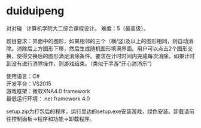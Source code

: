 # duiduipeng
对对碰   计算机学院大二综合课程设计。
难度：5（最高级）。

题目要求：界面中的图形，如果相邻的三个（横/竖)及以上的图形相同，则自动消除。消除后上方图形下移，然后生成随机图形填满界面。用户可以点击2个图形交换，使得交换后的图形满足消除条件。要求在计时时间内完成每次消除，如果计时到没有进行消除操作，则游戏结束。（类似于手游“开心消消乐”）

使用语言：C#  
开发平台：VS2015  
游戏框架：微软XNA4.0 framework  
最低运行环境：.net framework 4.0  

setup.zip为打包后的程序，运行里边的setup.exe安装游戏，绿色安装。卸载请前往控制面板->程序和功能->卸载程序。
